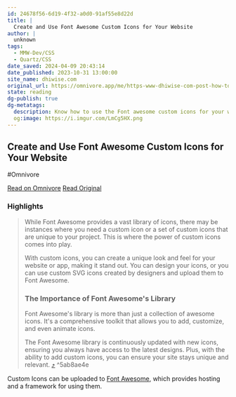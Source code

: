 ```yaml
---
id: 24678f56-6d19-4f32-a0d0-91af55e8d22d
title: |
  Create and Use Font Awesome Custom Icons for Your Website
author: |
  unknown
tags:
  - MMW-Dev/CSS
  - Quartz/CSS
date_saved: 2024-04-09 20:43:14
date_published: 2023-10-31 13:00:00
site_name: dhiwise.com
original_url: https://omnivore.app/me/https-www-dhiwise-com-post-how-to-create-and-use-font-awesome-cu-18ec20683c6
state: reading
dg-publish: true
dg-metatags:
  description: Know how to use the Font awesome custom icons for your website.
  og:image: https://i.imgur.com/LmCg5HX.png
---
```


## Create and Use Font Awesome Custom Icons for Your Website
#Omnivore

[Read on Omnivore](https://omnivore.app/me/https-www-dhiwise-com-post-how-to-create-and-use-font-awesome-cu-18ec20683c6)
[Read Original](https://www.dhiwise.com/post/how-to-create-and-use-font-awesome-custom-icons)

### Highlights

> While Font Awesome provides a vast library of icons, there may be instances where you need a custom icon or a set of custom icons that are unique to your project. This is where the power of custom icons comes into play.
> 
> With custom icons, you can create a unique look and feel for your website or app, making it stand out. You can design your icons, or you can use custom SVG icons created by designers and upload them to Font Awesome.
> 
> ### **The Importance of Font Awesome's Library**
> 
> Font Awesome's library is more than just a collection of awesome icons. It's a comprehensive toolkit that allows you to add, customize, and even animate icons.
> 
> The Font Awesome library is continuously updated with new icons, ensuring you always have access to the latest designs. Plus, with the ability to add custom icons, you can ensure your site stays unique and relevant. [⤴️](https://omnivore.app/me/https-www-dhiwise-com-post-how-to-create-and-use-font-awesome-cu-18ec20683c6#5ab8ae4e-a251-4afe-b10a-142b07c5afe3)  ^5ab8ae4e

Custom Icons can be uploaded to [Font Awesome](https://fontawesome.com/), which provides hosting and a framework for using them.

